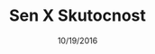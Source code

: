 ---
title:  "Sen X Skutocnost"
subTitle: "História slovenského štátu v 4 kapitolách"
subSubTitle: "Jeden národ, jedna strana, jeden vodca, ale aj vyše 70 000 obetí – obdobie rokov 1938–1945 patrí medzi najkomplikovanejšie obdobia slovenských dejín."
emailCTA: "Chcem informácie o zverejnení prvej kapitoly."
emailPlaceholder: "e-mailová adresa"
emailButton: "informujte ma"
emailNotice: "Prvá kapitola bude zverejnená 31. októbra."

slug: landing
date:   10/19/2016
taxonomy:
    tag: [sample post, featured, installation]
image: sxs-bg.jpg
---